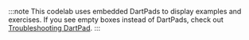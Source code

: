 :::note
  This codelab uses embedded DartPads to display examples and exercises.
  If you see empty boxes instead of DartPads, check out
  [Troubleshooting DartPad]({{site.dart-site}}/tools/dartpad/troubleshoot).
:::
